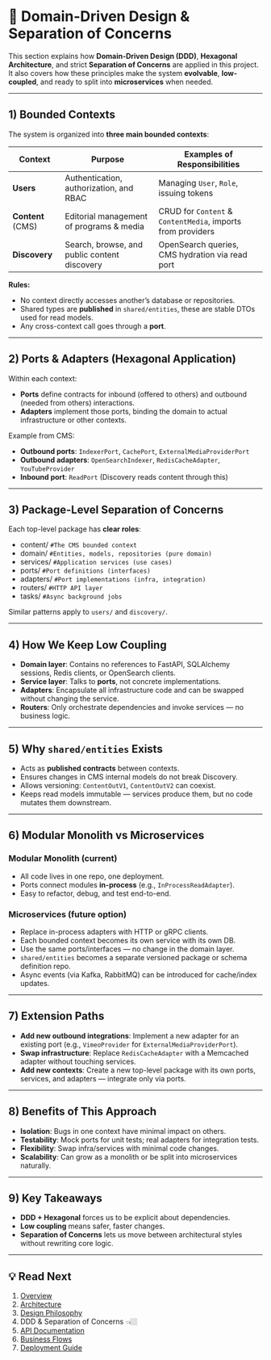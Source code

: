 # 🧩 Domain-Driven Design & Separation of Concerns

This section explains how **Domain-Driven Design (DDD)**, **Hexagonal Architecture**, and strict **Separation of Concerns** are applied in this project.  
It also covers how these principles make the system **evolvable**, **low-coupled**, and ready to split into **microservices** when needed.

---

## 1) Bounded Contexts

The system is organized into **three main bounded contexts**:

| Context    | Purpose                                               | Examples of Responsibilities                                  |
|------------|-------------------------------------------------------|----------------------------------------------------------------|
| **Users**  | Authentication, authorization, and RBAC               | Managing `User`, `Role`, issuing tokens                       |
| **Content** (CMS) | Editorial management of programs & media           | CRUD for `Content` & `ContentMedia`, imports from providers   |
| **Discovery** | Search, browse, and public content discovery       | OpenSearch queries, CMS hydration via read port               |

**Rules:**
- No context directly accesses another’s database or repositories.
- Shared types are **published** in `shared/entities`, these are stable DTOs used for read models.
- Any cross-context call goes through a **port**.

---

## 2) Ports & Adapters (Hexagonal Application)

Within each context:

- **Ports** define contracts for inbound (offered to others) and outbound (needed from others) interactions.
- **Adapters** implement those ports, binding the domain to actual infrastructure or other contexts.

Example from CMS:
- **Outbound ports**: `IndexerPort`, `CachePort`, `ExternalMediaProviderPort`
- **Outbound adapters**: `OpenSearchIndexer`, `RedisCacheAdapter`, `YouTubeProvider`
- **Inbound port**: `ReadPort` (Discovery reads content through this)

---

## 3) Package-Level Separation of Concerns

Each top-level package has **clear roles**:
- content/ `#The CMS bounded context`
- domain/ `#Entities, models, repositories (pure domain)`
- services/ `#Application services (use cases)`
- ports/ `#Port definitions (interfaces)`
- adapters/ `#Port implementations (infra, integration)`
- routers/ `#HTTP API layer`
- tasks/ `#Async background jobs`


Similar patterns apply to `users/` and `discovery/`.

---

## 4) How We Keep Low Coupling

- **Domain layer**: Contains no references to FastAPI, SQLAlchemy sessions, Redis clients, or OpenSearch clients.
- **Service layer**: Talks to **ports**, not concrete implementations.
- **Adapters**: Encapsulate all infrastructure code and can be swapped without changing the service.
- **Routers**: Only orchestrate dependencies and invoke services — no business logic.

---

## 5) Why `shared/entities` Exists

- Acts as **published contracts** between contexts.
- Ensures changes in CMS internal models do not break Discovery.
- Allows versioning: `ContentOutV1`, `ContentOutV2` can coexist.
- Keeps read models immutable — services produce them, but no code mutates them downstream.

---

## 6) Modular Monolith vs Microservices

### Modular Monolith (current)
- All code lives in one repo, one deployment.
- Ports connect modules **in-process** (e.g., `InProcessReadAdapter`).
- Easy to refactor, debug, and test end-to-end.

### Microservices (future option)
- Replace in-process adapters with HTTP or gRPC clients.
- Each bounded context becomes its own service with its own DB.
- Use the same ports/interfaces — no change in the domain layer.
- `shared/entities` becomes a separate versioned package or schema definition repo.
- Async events (via Kafka, RabbitMQ) can be introduced for cache/index updates.

---

## 7) Extension Paths

- **Add new outbound integrations**: Implement a new adapter for an existing port (e.g., `VimeoProvider` for `ExternalMediaProviderPort`).
- **Swap infrastructure**: Replace `RedisCacheAdapter` with a Memcached adapter without touching services.
- **Add new contexts**: Create a new top-level package with its own ports, services, and adapters — integrate only via ports.

---

## 8) Benefits of This Approach

- **Isolation**: Bugs in one context have minimal impact on others.
- **Testability**: Mock ports for unit tests; real adapters for integration tests.
- **Flexibility**: Swap infra/services with minimal code changes.
- **Scalability**: Can grow as a monolith or be split into microservices naturally.

---

## 9) Key Takeaways

- **DDD + Hexagonal** forces us to be explicit about dependencies.
- **Low coupling** means safer, faster changes.
- **Separation of Concerns** lets us move between architectural styles without rewriting core logic.

---

## 💡 Read Next
1. [Overview](00-Overview.md)
2. [Architecture](01-Architecture.md)
3. [Design Philosophy](02-Design-Philosophy.md)
4. DDD & Separation of Concerns 👈🏼
5. [API Documentation](04-API-Documentation.md)
6. [Business Flows](05-Business-Flows.md)
7. [Deployment Guide](06-Deployment.md)